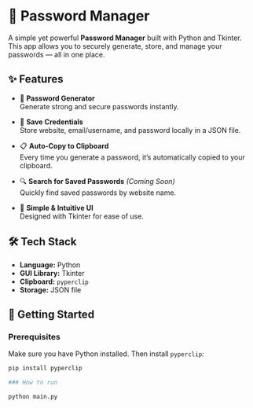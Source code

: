 # 🔐 Password Manager

A simple yet powerful **Password Manager** built with Python and Tkinter. This app allows you to securely generate, store, and manage your passwords — all in one place.

## ✨ Features

- 🔑 **Password Generator**  
  Generate strong and secure passwords instantly.

- 💾 **Save Credentials**  
  Store website, email/username, and password locally in a JSON file.

- 📋 **Auto-Copy to Clipboard**  
  Every time you generate a password, it’s automatically copied to your clipboard.

- 🔍 **Search for Saved Passwords** *(Coming Soon)*  
  Quickly find saved passwords by website name.

- 🧠 **Simple & Intuitive UI**  
  Designed with Tkinter for ease of use.

## 🛠️ Tech Stack

- **Language:** Python
- **GUI Library:** Tkinter
- **Clipboard:** `pyperclip`
- **Storage:** JSON file

## 🚀 Getting Started

### Prerequisites

Make sure you have Python installed. Then install `pyperclip`:

```bash
pip install pyperclip

### How to run

python main.py